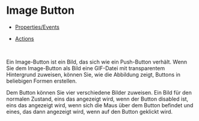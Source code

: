 # Image Button

* [Properties/Events](xref:FrameworkSystems.FrameworkStudio.General.DevObjects.Form.Designer.ViewModels.ImageButtonDesignViewModel)

* [Actions](xref:FrameworkSystems.FrameworkControls.Actions.ImageButtonControlAction)

<br />

Ein Image-Button ist ein Bild, das sich wie ein Push-Button verhält. Wenn Sie dem Image-Button als Bild eine GIF-Datei mit transparentem Hintergrund zuweisen, können Sie, wie die Abbildung zeigt, Buttons in beliebigen Formen erstellen.

Dem Button können Sie vier verschiedene Bilder zuweisen. Ein Bild für den normalen Zustand, eins das angezeigt wird, wenn der Button disabled ist, eins das angezeigt wird, wenn sich die Maus über dem Button befindet und eines, das dann angezeigt wird, wenn auf den Button geklickt wird.
